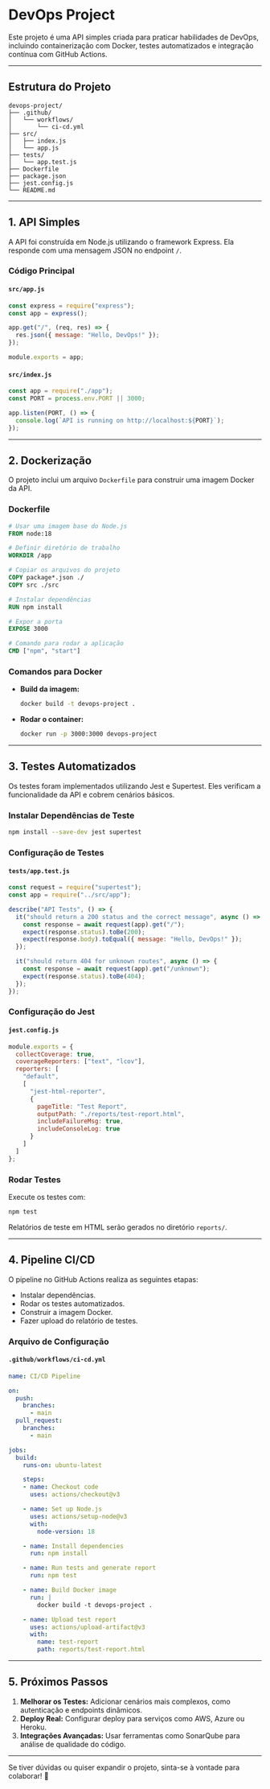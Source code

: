 # DevOps Project

Este projeto é uma API simples criada para praticar habilidades de DevOps, incluindo containerização com Docker, testes automatizados e integração contínua com GitHub Actions.

---

## Estrutura do Projeto

```
devops-project/
├── .github/
│   └── workflows/
│       └── ci-cd.yml
├── src/
│   ├── index.js
│   └── app.js
├── tests/
│   └── app.test.js
├── Dockerfile
├── package.json
├── jest.config.js
└── README.md
```

---

## 1. API Simples

A API foi construída em Node.js utilizando o framework Express. Ela responde com uma mensagem JSON no endpoint `/`.

### **Código Principal**
#### `src/app.js`
```javascript
const express = require("express");
const app = express();

app.get("/", (req, res) => {
  res.json({ message: "Hello, DevOps!" });
});

module.exports = app;
```

#### `src/index.js`
```javascript
const app = require("./app");
const PORT = process.env.PORT || 3000;

app.listen(PORT, () => {
  console.log(`API is running on http://localhost:${PORT}`);
});
```

---

## 2. Dockerização

O projeto inclui um arquivo `Dockerfile` para construir uma imagem Docker da API.

### **Dockerfile**
```dockerfile
# Usar uma imagem base do Node.js
FROM node:18

# Definir diretório de trabalho
WORKDIR /app

# Copiar os arquivos do projeto
COPY package*.json ./
COPY src ./src

# Instalar dependências
RUN npm install

# Expor a porta
EXPOSE 3000

# Comando para rodar a aplicação
CMD ["npm", "start"]
```

### **Comandos para Docker**
- **Build da imagem:**
  ```bash
  docker build -t devops-project .
  ```

- **Rodar o container:**
  ```bash
  docker run -p 3000:3000 devops-project
  ```

---

## 3. Testes Automatizados

Os testes foram implementados utilizando Jest e Supertest. Eles verificam a funcionalidade da API e cobrem cenários básicos.

### **Instalar Dependências de Teste**
```bash
npm install --save-dev jest supertest
```

### **Configuração de Testes**
#### `tests/app.test.js`
```javascript
const request = require("supertest");
const app = require("../src/app");

describe("API Tests", () => {
  it("should return a 200 status and the correct message", async () => {
    const response = await request(app).get("/");
    expect(response.status).toBe(200);
    expect(response.body).toEqual({ message: "Hello, DevOps!" });
  });

  it("should return 404 for unknown routes", async () => {
    const response = await request(app).get("/unknown");
    expect(response.status).toBe(404);
  });
});
```

### **Configuração do Jest**
#### `jest.config.js`
```javascript
module.exports = {
  collectCoverage: true,
  coverageReporters: ["text", "lcov"],
  reporters: [
    "default",
    [
      "jest-html-reporter",
      {
        pageTitle: "Test Report",
        outputPath: "./reports/test-report.html",
        includeFailureMsg: true,
        includeConsoleLog: true
      }
    ]
  ]
};
```

### **Rodar Testes**
Execute os testes com:
```bash
npm test
```

Relatórios de teste em HTML serão gerados no diretório `reports/`.

---

## 4. Pipeline CI/CD

O pipeline no GitHub Actions realiza as seguintes etapas:
- Instalar dependências.
- Rodar os testes automatizados.
- Construir a imagem Docker.
- Fazer upload do relatório de testes.

### **Arquivo de Configuração**
#### `.github/workflows/ci-cd.yml`
```yaml
name: CI/CD Pipeline

on:
  push:
    branches:
      - main
  pull_request:
    branches:
      - main

jobs:
  build:
    runs-on: ubuntu-latest

    steps:
    - name: Checkout code
      uses: actions/checkout@v3

    - name: Set up Node.js
      uses: actions/setup-node@v3
      with:
        node-version: 18

    - name: Install dependencies
      run: npm install

    - name: Run tests and generate report
      run: npm test

    - name: Build Docker image
      run: |
        docker build -t devops-project .

    - name: Upload test report
      uses: actions/upload-artifact@v3
      with:
        name: test-report
        path: reports/test-report.html
```

---

## 5. Próximos Passos

1. **Melhorar os Testes:** Adicionar cenários mais complexos, como autenticação e endpoints dinâmicos.
2. **Deploy Real:** Configurar deploy para serviços como AWS, Azure ou Heroku.
3. **Integrações Avançadas:** Usar ferramentas como SonarQube para análise de qualidade do código.

---

Se tiver dúvidas ou quiser expandir o projeto, sinta-se à vontade para colaborar! 🚀
